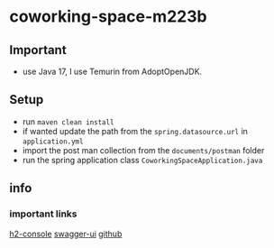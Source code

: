 # coworking-space-m223b

## Important
- use Java 17, I use Temurin from AdoptOpenJDK. <br>

## Setup
- run `maven clean install`
- if wanted update the path from the `spring.datasource.url` in `application.yml`
- import the post man collection from the `documents/postman` folder
- run the spring application class `CoworkingSpaceApplication.java`

## info
### important links
[h2-console](localhost:8080/h2-console)
[swagger-ui](localhost:8080/swagger-ui.html)
[github](https://github.com/Setvizan/coworking-space-m223b)
